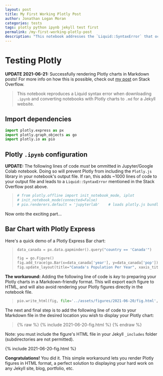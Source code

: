 ```yaml
---
layout: post
title: My First Working Plotly Post
author: Jonathan Logan Moran
categories: tests
tags: plotly python ipynb jekyll test first
permalink: /my-first-working-plotly-post
description: "This notebook addresses the `Liquid::SyntaxError` that occurs with Plotly.js in Markdown files by eliminating in-notebook rendering of Plotly charts (using `pio.write_html`) and removing Plotly.js DOM (no `init_notebook_mode()`)."
---
```


# Testing Plotly
**UPDATE 2021-06-21:** Successfully rendering Plotly charts in Markdown posts! For more info on how this is possible, check out [my post](https://stackoverflow.com/questions/68061995/liquidsyntaxerror-with-plotly-in-markdown-files-using-jekyll) on Stack Overflow.
> This notebook reproduces a Liquid syntax error when downloading `.ipynb` and converting notebooks with Plotly charts to `.md` for a Jekyll website.

## Import dependencies


```python
import plotly.express as px
import plotly.graph_objects as go
import plotly.io as pio
```

## Plotly `.ipynb` configuration
**UPDATE:** The following lines of code *must* be ommitted in Jupyter/Google Colab notebook. Doing so will prevent Plotly from including the `Plotly.js` library in your notebook's output file. If ran, this adds ~1000 lines of code to your output file and leads to a `Liquid::SyntaxError` mentioned in the Stack Overflow post above.

> ```python
> # from plotly.offline import init_notebook_mode, iplot
> # init_notebook_mode(connected=False)
> # pio.renderers.default = 'jupyterlab' 	# loads plotly.js bundle into notebook (AVOID)
> ```

Now onto the exciting part...

## Bar Chart with Plotly Express
Here's a quick demo of a Plotly Express Bar chart:

> ```python
> data_canada = px.data.gapminder().query("country == 'Canada'")
> ```
>
>
> ```python
> fig = go.Figure()
> fig.add_trace(go.Bar(x=data_canada['year'], y=data_canada['pop']))
> fig.update_layout(title="Canada's Population Per Year", xaxis_title='Year', yaxis_title='Population')
> ```

**The workaround:** Adding the following line of code is *key* to preparing your Plotly charts in a Markdown-friendly format. This will export each figure to HTML, and will also avoid rendering your Plotly figures directly in the notebook file.

> ```python
> pio.write_html(fig, file='../assets/figures/2021-06-20/fig.html', auto_open=True)
> ```

The next and final step is to add the following line of code to your Markdown file in the desired location you wish to display your Plotly chart:

> {% raw %}
> {% include 2021-06-20-fig.html %}
> {% endraw %}

Note: you must include the figure's HTML file in your Jekyll `_includes` folder (subdirectories are not permitted).

{% include 2021-06-20-fig.html %}

**Congratulations!** You did it. This simple workaround lets you render Plotly figures in HTML format, a perfect solution to displaying your hard work on any Jekyll site, blog, portfolio, etc.
